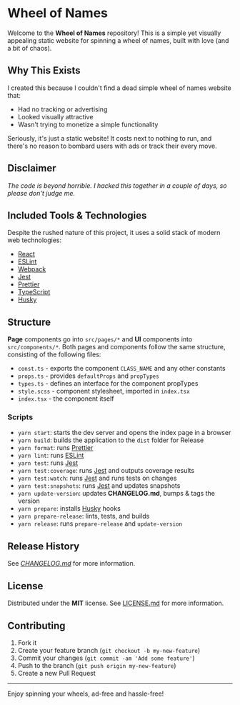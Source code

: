 # Wheel of Names

Welcome to the **Wheel of Names** repository! This is a simple yet visually appealing static website for spinning a wheel of names, built with love (and a bit of chaos). 

## Why This Exists

I created this because I couldn't find a dead simple wheel of names website that:
- Had no tracking or advertising
- Looked visually attractive
- Wasn't trying to monetize a simple functionality

Seriously, it's just a static website! It costs next to nothing to run, and there's no reason to bombard users with ads or track their every move.

## Disclaimer

*The code is beyond horrible. I hacked this together in a couple of days, so please don't judge me.*

## Included Tools & Technologies

Despite the rushed nature of this project, it uses a solid stack of modern web technologies:
- [React](https://react.dev/)
- [ESLint](https://eslint.org/)
- [Webpack](https://webpack.js.org/)
- [Jest](https://jestjs.io/)
- [Prettier](https://prettier.io/)
- [TypeScript](https://www.typescriptlang.org/)
- [Husky](https://typicode.github.io/husky/)

## Structure

**Page** components go into `src/pages/*` and **UI** components into `src/components/*`. Both pages and components follow the same structure, consisting of the following files:
- `const.ts` - exports the component `CLASS_NAME` and any other constants
- `props.ts` - provides `defaultProps` and `propTypes`
- `types.ts` - defines an interface for the component propTypes
- `style.scss` - component stylesheet, imported in `index.tsx`
- `index.tsx` - the component itself

### Scripts

- `yarn start`: starts the dev server and opens the index page in a browser
- `yarn build`: builds the application to the `dist` folder for Release
- `yarn format`: runs [Prettier](https://prettier.io/)
- `yarn lint`: runs [ESLint](https://eslint.org/)
- `yarn test`: runs [Jest](https://jestjs.io/)
- `yarn test:coverage`: runs [Jest](https://jestjs.io/) and outputs coverage results
- `yarn test:watch`: runs [Jest](https://jestjs.io/) and runs tests on changes
- `yarn test:snapshots`: runs [Jest](https://jestjs.io/) and updates snapshots
- `yarn update-version`: updates **CHANGELOG.md**, bumps & tags the version
- `yarn prepare`: installs [Husky](https://typicode.github.io/husky/) hooks
- `yarn prepare-release`: lints, tests, and builds
- `yarn release`: runs `prepare-release` and `update-version`

## Release History

See _[CHANGELOG.md](./CHANGELOG.md)_ for more information.

## License

Distributed under the **MIT** license. See [LICENSE.md](./LICENSE.md) for more information.

## Contributing

1. Fork it
2. Create your feature branch (`git checkout -b my-new-feature`)
3. Commit your changes (`git commit -am 'Add some feature'`)
4. Push to the branch (`git push origin my-new-feature`)
5. Create a new Pull Request

[npm-image]: https://img.shields.io/npm/v/@f3rno64/react-ts-template.svg?style=flat-square
[npm-url]: https://npmjs.org/package/@f3rno64/react-ts-template
[npm-downloads]: https://img.shields.io/npm/dm/@f3rno64/react-ts-template.svg?style=flat-square

---

Enjoy spinning your wheels, ad-free and hassle-free!
